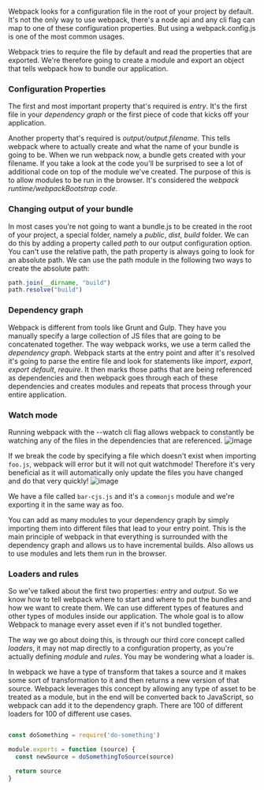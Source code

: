 Webpack looks for a configuration file in the root of your project by default. It's not the only way to use webpack, there's a node api and any cli flag can map to one of these configuration properties. But using a webpack.config.js is one of the most common usages.

Webpack tries to require the file by default and read the properties that are exported. We're therefore going to create a module and export an object that tells webpack how to bundle our application.

### Configuration Properties
The first and most important property that's required is _*entry*_. It's the first file in your _*dependency graph*_ or the first piece of code that kicks off your application.

Another property that's required is _*output/output.filename*_. This tells webpack where to actually create and what the name of your bundle is going to be. When we run webpack now, a bundle gets created with your filename. If you take a look at the code you'll be surprised to see a lot of additional code on top of the module we've created. The purpose of this is to allow modules to be run in the browser. It's considered the _*webpack runtime/webpackBootstrap code*_.

### Changing output of your bundle
In most cases you're not going to want a bundle.js to be created in the root of your project, a special folder, namely a _*public*_, _*dist*_, _*build*_ folder. We can do this by adding a property called _*path*_ to our output configuration option. You can't use the relative path, the path property is always going to look for an absolute path. We can use the path module in the following two ways to create the absolute path:

```js
path.join(__dirname, "build")
path.resolve("build")
```

### Dependency graph
Webpack is different from tools like Grunt and Gulp. They have you manually specify a large collection of JS files that are going to be concatenated together. The way webpack works, we use a term called the _*dependency graph*_. Webpack starts at the entry point and after it's resolved it's going to parse the entire file and look for statements like _*import*_, _*export*_, _*export default*_, _*require*_. It then marks those paths that are being referenced as dependencies and then webpack goes through each of these dependencies and creates modules and repeats that process through your entire application.

### Watch mode
Running webpack with the --watch cli flag allows webpack to constantly be watching any of the files in the dependencies that are referenced.
![image](https://user-images.githubusercontent.com/22747985/30708145-abe1f3f6-9ef5-11e7-82d7-33fd295f2e6f.png)

If we break the code by specifying a file which doesn't exist when importing `foo.js`, webpack will error but it will not quit watchmode! Therefore it's very beneficial as it will automatically only update the files you have changed and do that very quickly!
![image](https://user-images.githubusercontent.com/22747985/30708188-dda4f208-9ef5-11e7-90b8-3bec995adb62.png)

We have a file called `bar-cjs.js` and it's a `commonjs` module and we're exporting it in the same way as foo.

You can add as many modules to your dependency graph by simply importing them into different files that lead to your entry point. This is the main principle of webpack in that everything is surrounded with the dependency graph and allows us to have incremental builds. Also allows us to use modules and lets them run in the browser.

### Loaders and rules
So we've talked about the first two properties: _*entry*_ and _*output*_. So we know how to tell webpack where to start and where to put the bundles and how we want to create them. We can use different types of features and other types of modules inside our application. The whole goal is to allow Webpack to manage every asset even if it's not bundled together.

The way we go about doing this, is through our third core concept called _*loaders*_, it may not map directly to a configuration property, as you're actually defining _*module*_ and _*rules*_. You may be wondering what a loader is.

In webpack we have a type of transform that takes a source and it makes some sort of transformation to it and then returns a new version of that source. Webpack leverages this concept by allowing any type of asset to be treated as a module, but in the end will be converted back to JavaScript, so webpack can add it to the dependency graph. There are 100 of different loaders for 100 of different use cases.

```js

const doSomething = require('do-something')

module.exports = function (source) {
  const newSource = doSomethingToSource(source)

  return source
}

```